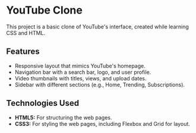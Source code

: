 # YouTube Clone

This project is a basic clone of YouTube's interface, created while learning CSS and HTML.

## Features
- Responsive layout that mimics YouTube's homepage.
- Navigation bar with a search bar, logo, and user profile.
- Video thumbnails with titles, views, and upload dates.
- Sidebar with different sections (e.g., Home, Trending, Subscriptions).

## Technologies Used
- **HTML5:** For structuring the web pages.
- **CSS3:** For styling the web pages, including Flexbox and Grid for layout.

